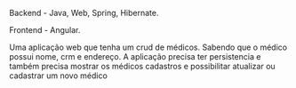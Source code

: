 Backend - Java, Web, Spring, Hibernate.

Frontend - Angular.

Uma aplicação web que tenha um crud de médicos.
Sabendo que o médico possui nome, crm e endereço.
A aplicação precisa ter persistencia e também precisa mostrar os médicos cadastros e possibilitar atualizar ou cadastrar um novo médico